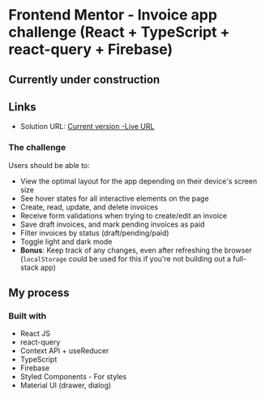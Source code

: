 # Frontend Mentor - Invoice app challenge (React + TypeScript + react-query + Firebase)

## Currently under construction

## Links

- Solution URL: [Current version -Live URL ](https://invoice-app-challenge-kappa.vercel.app/)

### The challenge

Users should be able to:

- View the optimal layout for the app depending on their device's screen size
- See hover states for all interactive elements on the page
- Create, read, update, and delete invoices
- Receive form validations when trying to create/edit an invoice
- Save draft invoices, and mark pending invoices as paid
- Filter invoices by status (draft/pending/paid)
- Toggle light and dark mode
- **Bonus**: Keep track of any changes, even after refreshing the browser (`localStorage` could be used for this if you're not building out a full-stack app)

## My process

### Built with

- React JS
- react-query
- Context API + useReducer
- TypeScript
- Firebase
- Styled Components - For styles
- Material UI (drawer, dialog)
